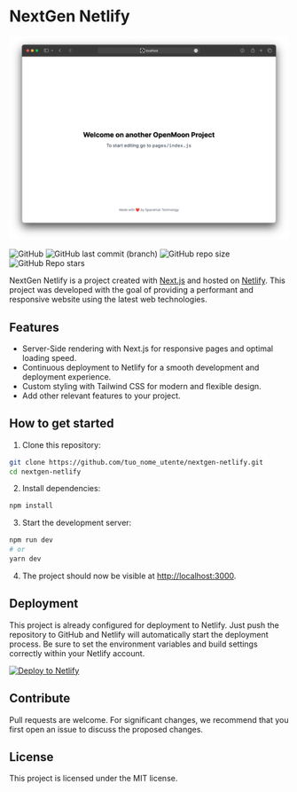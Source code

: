 # NextGen Netlify

![NextGen Netlify Logo](Demo.png)

![GitHub](https://img.shields.io/github/license/openmooncommunity/NextGen-Netlify) ![GitHub last commit (branch)](https://img.shields.io/github/last-commit/openmooncommunity/NextGen-Netlify/main) ![GitHub repo size](https://img.shields.io/github/repo-size/openmooncommunity/NextGen-Netlify) ![GitHub Repo stars](https://img.shields.io/github/stars/openmooncommunity/NextGen-Netlify)

NextGen Netlify is a project created with [Next.js](https://nextjs.org/) and hosted on [Netlify](https://www.netlify.com/). This project was developed with the goal of providing a performant and responsive website using the latest web technologies.

## Features

- Server-Side rendering with Next.js for responsive pages and optimal loading speed.
- Continuous deployment to Netlify for a smooth development and deployment experience.
- Custom styling with Tailwind CSS for modern and flexible design.
- Add other relevant features to your project.

## How to get started

1. Clone this repository:

```bash
git clone https://github.com/tuo_nome_utente/nextgen-netlify.git
cd nextgen-netlify
```

2. Install dependencies:

```bash
npm install
```

3. Start the development server:

```bash
npm run dev
# or
yarn dev
```

4. The project should now be visible at [http://localhost:3000](http://localhost:3000).

## Deployment

This project is already configured for deployment to Netlify. Just push the repository to GitHub and Netlify will automatically start the deployment process. Be sure to set the environment variables and build settings correctly within your Netlify account.

[![Deploy to Netlify](https://www.netlify.com/img/deploy/button.svg)](https://app.netlify.com/start/deploy?repository=https://github.com/openmooncommunity/NextGen-Netlify&utm_source=github)

## Contribute

Pull requests are welcome. For significant changes, we recommend that you first open an issue to discuss the proposed changes.

## License

This project is licensed under the MIT license.
